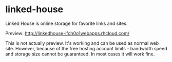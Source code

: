 linked-house
============

Linked House is online storage for favorite links and sites.

Preview: http://linkedhouse-ifch0o1webapps.rhcloud.com/

This is not actually preview. It's working and can be used as normal web site. However, because of the free hosting account limits - bandwidth speed and storage size cannot be guaranteed. In most cases it will work fine.
